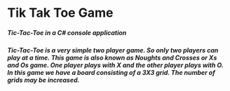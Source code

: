 # Tik Tak Toe Game

<h5>Tic-Tac-Toe in a C# console application </h5>

<h5>Tic-Tac-Toe is a very simple two player game. So only two players can play at a time. This game is also known as Noughts and Crosses or Xs and Os game. One player plays with X and the other player plays with O. In this game we have a board consisting of a 3X3 grid. The number of grids may be increased.</h5>
